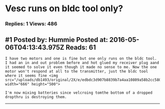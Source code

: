 # Vesc runs on bldc tool only?

### Replies: 1 Views: 486

## \#1 Posted by: Hummie Posted at: 2016-05-06T04:13:43.975Z Reads: 61

```
I have two motors and one is fine but one only runs on the bldc tool.  I had an in and out problem before and hot glued my receiver plug aand it seemed to solve it even though it made no sense to me. Now the one motor won't respond at all to the transmitter, just the bldc tool where it seems fine <img src="/uploads/db1493/original/2X/e/edbdc3d907b8839b7a4aa10809a58b2cc580492b.jpg" width="666" height="500">

I'm now mixing batteries since velcroing tomthe bottom of a dropped dropthru is destroying them.
```

---
